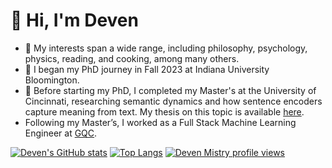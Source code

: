 # 👋 Hi, I'm Deven

- 👀 My interests span a wide range, including philosophy, psychology, physics, reading, and cooking, among many others.
- 👀 I began my PhD journey in Fall 2023 at Indiana University Bloomington.
- 🌱 Before starting my PhD, I completed my Master's at the University of Cincinnati, researching semantic dynamics and how sentence encoders capture meaning from text. My thesis on this topic is available [here](https://etd.ohiolink.edu/acprod/odb_etd/etd/r/1501/10?clear=10&p10_accession_num=ucin1637311155942699).
- Following my Master’s, I worked as a Full Stack Machine Learning Engineer at [GQC](https://gqc.com/).

[![Deven's GitHub stats](https://github-readme-stats-deven367.vercel.app/api?username=deven367&layout=compact&include_private=true)](https://github.com/anuraghazra/github-readme-stats)
[![Top Langs](https://github-readme-stats-deven367.vercel.app/api/top-langs/?username=deven367&layout=compact&hide=jupyter%20notebook)](https://github.com/anuraghazra/github-readme-stats)
[![Deven Mistry profile views](https://u8views.com/api/v1/github/profiles/31466137/views/day-week-month-total-count.svg)](https://u8views.com/github/deven367)

<!---
deven367/deven367 is a ✨ special ✨ repository because its `README.md` (this file) appears on your GitHub profile.
You can click the Preview link to take a look at your changes.
--->
